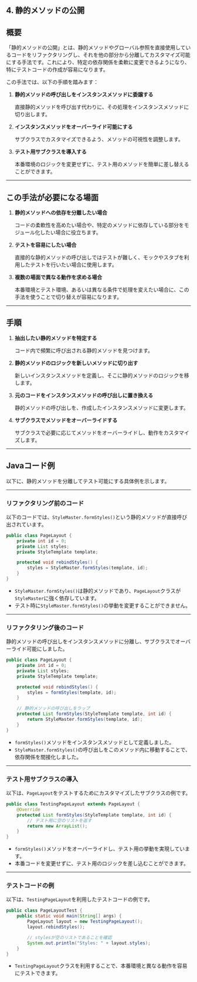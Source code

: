 ## 4. 静的メソッドの公開
## **概要**

「静的メソッドの公開」とは、静的メソッドやグローバル参照を直接使用しているコードをリファクタリングし、それを他の部分から分離してカスタマイズ可能にする手法です。これにより、特定の依存関係を柔軟に変更できるようになり、特にテストコードの作成が容易になります。

この手法では、以下の手順を踏みます：

1. **静的メソッドの呼び出しをインスタンスメソッドに委譲する**
    
    直接静的メソッドを呼び出す代わりに、その処理をインスタンスメソッドに切り出します。
    
2. **インスタンスメソッドをオーバーライド可能にする**
    
    サブクラスでカスタマイズできるよう、メソッドの可視性を調整します。
    
3. **テスト用サブクラスを導入する**
    
    本番環境のロジックを変更せずに、テスト用のメソッドを簡単に差し替えることができます。
    

---

## **この手法が必要になる場面**

1. **静的メソッドへの依存を分離したい場合**
    
    コードの柔軟性を高めたい場合や、特定のメソッドに依存している部分をモジュール化したい場合に役立ちます。
    
2. **テストを容易にしたい場合**
    
    直接的な静的メソッドの呼び出しではテストが難しく、モックやスタブを利用したテストを行いたい場合に使用します。
    
3. **複数の場面で異なる動作を求める場合**
    
    本番環境とテスト環境、あるいは異なる条件で処理を変えたい場合に、この手法を使うことで切り替えが容易になります。
    

---

## **手順**

1. **抽出したい静的メソッドを特定する**
    
    コード内で頻繁に呼び出される静的メソッドを見つけます。
    
2. **静的メソッドのロジックを新しいメソッドに切り出す**
    
    新しいインスタンスメソッドを定義し、そこに静的メソッドのロジックを移します。
    
3. **元のコードをインスタンスメソッドの呼び出しに置き換える**
    
    静的メソッドの呼び出しを、作成したインスタンスメソッドに変更します。
    
4. **サブクラスでメソッドをオーバーライドする**
    
    サブクラスで必要に応じてメソッドをオーバーライドし、動作をカスタマイズします。
    

---

## **Javaコード例**

以下に、静的メソッドを分離してテスト可能にする具体例を示します。

---

### **リファクタリング前のコード**

以下のコードでは、`StyleMaster.formStyles()`という静的メソッドが直接呼び出されています。

```java
public class PageLayout {
    private int id = 0;
    private List styles;
    private StyleTemplate template;

    protected void rebindStyles() {
        styles = StyleMaster.formStyles(template, id);
    }
}

```

- `StyleMaster.formStyles()`は静的メソッドであり、`PageLayout`クラスが`StyleMaster`に強く依存しています。
- テスト時に`StyleMaster.formStyles()`の挙動を変更することができません。

---

### **リファクタリング後のコード**

静的メソッドの呼び出しをインスタンスメソッドに分離し、サブクラスでオーバーライド可能にしました。

```java
public class PageLayout {
    private int id = 0;
    private List styles;
    private StyleTemplate template;

    protected void rebindStyles() {
        styles = formStyles(template, id);
    }

    // 静的メソッドの呼び出しをラップ
    protected List formStyles(StyleTemplate template, int id) {
        return StyleMaster.formStyles(template, id);
    }
}

```

- `formStyles()`メソッドをインスタンスメソッドとして定義しました。
- `StyleMaster.formStyles()`の呼び出しをこのメソッド内に移動することで、依存関係を間接化しました。

---

### **テスト用サブクラスの導入**

以下は、`PageLayout`をテストするためにカスタマイズしたサブクラスの例です。

```java
public class TestingPageLayout extends PageLayout {
    @Override
    protected List formStyles(StyleTemplate template, int id) {
        // テスト用に空のリストを返す
        return new ArrayList();
    }
}

```

- `formStyles()`メソッドをオーバーライドし、テスト用の挙動を実現しています。
- 本番コードを変更せずに、テスト用のロジックを差し込むことができます。

---

### **テストコードの例**

以下は、`TestingPageLayout`を利用したテストコードの例です。

```java
public class PageLayoutTest {
    public static void main(String[] args) {
        PageLayout layout = new TestingPageLayout();
        layout.rebindStyles();

        // stylesが空のリストであることを確認
        System.out.println("Styles: " + layout.styles);
    }
}

```

- `TestingPageLayout`クラスを利用することで、本番環境と異なる動作を容易にテストできます。
